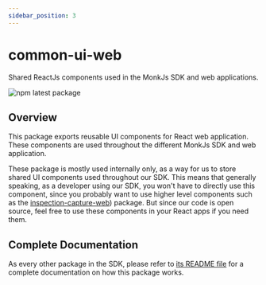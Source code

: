 ```yaml
---
sidebar_position: 3
---
```


# common-ui-web
Shared ReactJs components used in the MonkJs SDK and web applications.

![npm latest package](https://img.shields.io/npm/v/@monkvision/common-ui-web/latest.svg)

## Overview
This package exports reusable UI components for React web application. These components are used throughout the
different MonkJs SDK and web application.

These package is mostly used internally only, as a way for us to store shared UI components used throughout our SDK.
This means that generally speaking, as a developer using our SDK, you won't have to directly use this component, since
you probably want to use higher level components such as the
[inspection-capture-web](docs/packages/inspection-capture-web.md)) package. But since our code is open source, feel free to
use these components in your React apps if you need them.

## Complete Documentation
As every other package in the SDK, please refer to
[its README file](https://github.com/monkvision/monkjs/blob/main/packages/common-ui-web/README.md) for a complete
documentation on how this package works.
